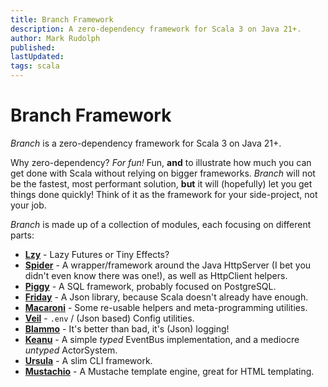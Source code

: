 ```yaml
---
title: Branch Framework
description: A zero-dependency framework for Scala 3 on Java 21+.
author: Mark Rudolph
published:
lastUpdated:
tags: scala
---
```


# Branch Framework

*Branch* is a zero-dependency framework for Scala 3 on Java 21+.

Why zero-dependency? *For fun!* Fun, **and** to illustrate how much you can get done with Scala without relying on
bigger frameworks. *Branch* will not be the fastest, most performant solution, **but** it will (hopefully) let you get
things done quickly! Think of it as the framework for your side-project, not your job.

*Branch* is made up of a collection of modules, each focusing on different parts:

- **[Lzy](/lzy)** - Lazy Futures or Tiny Effects?
- **[Spider](/spider)** - A wrapper/framework around the Java HttpServer (I bet you didn't even know there was one!), as well as
  HttpClient helpers.
- **[Piggy](/piggy)** - A SQL framework, probably focused on PostgreSQL.
- **[Friday](/friday)** - A Json library, because Scala doesn't already have enough.
- **[Macaroni](/macaroni)** - Some re-usable helpers and meta-programming utilities.
- **[Veil](/veil)** - `.env` / (Json based) Config utilities.
- **[Blammo](/blammo)** - It's better than bad, it's (Json) logging!
- **[Keanu](/keanu)** - A simple *typed* EventBus implementation, and a mediocre *untyped* ActorSystem.
- **[Ursula](/ursula)** - A slim CLI framework.
- **[Mustachio](/mustachio)** - A Mustache template engine, great for HTML templating.
